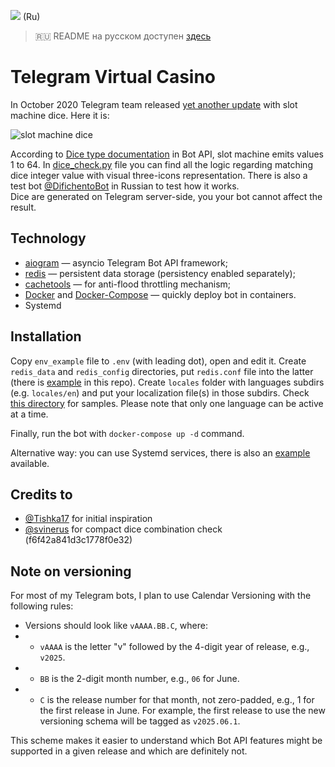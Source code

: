 [<img src="https://img.shields.io/badge/Telegram-%40DifichentoBot-blue">](https://t.me/DifichentoBot) (Ru)

> 🇷🇺 README на русском доступен [здесь](README.ru.md)

# Telegram Virtual Casino

In October 2020 Telegram team released [yet another update](https://telegram.org/blog/pinned-messages-locations-playlists) 
with slot machine dice. Here it is:

![slot machine dice](repo_images/slot_machine.png)

According to [Dice type documentation](https://core.telegram.org/bots/api#dice) in Bot API, slot machine 
emits values 1 to 64. In [dice_check.py](bot/dice_check.py) file you can find all the logic regarding 
matching dice integer value with visual three-icons representation. There is also a test bot [@DifichentoBot](https://t.me/difichentobot) 
in Russian to test how it works.  
Dice are generated on Telegram server-side, you your bot cannot affect the result.

## Technology

* [aiogram](https://github.com/aiogram/aiogram) — asyncio Telegram Bot API framework;
* [redis](https://redis.io) — persistent data storage (persistency enabled separately);
* [cachetools](https://cachetools.readthedocs.io/en/stable) — for anti-flood throttling mechanism;
* [Docker](https://www.docker.com) and [Docker-Compose](https://docs.docker.com/compose) — quickly deploy bot in containers.
* Systemd

## Installation

Copy `env_example` file to `.env` (with leading dot), open and edit it. Create `redis_data` and `redis_config` 
directories, put `redis.conf` file into the latter (there is [example](redis.example.conf) in this repo). 
Create `locales` folder with languages subdirs (e.g. `locales/en`) and put your localization file(s) in those subdirs. 
Check [this directory](bot/locales/example) for samples. Please note that only one language can be active at a time.

Finally, run the bot with `docker-compose up -d` command.

Alternative way: you can use Systemd services, there is also an [example](casino-bot.example.service) available.

## Credits to

* [@Tishka17](https://t.me/Tishka17) for initial inspiration
* [@svinerus](https://t.me/svinerus) for compact dice combination check (f6f42a841d3c1778f0e32)


## Note on versioning

For most of my Telegram bots, I plan to use Calendar Versioning with the following rules:

* Versions should look like `vAAAA.BB.C`, where:
* * `vAAAA` is the letter "v" followed by the 4-digit year of release, e.g., `v2025`.
* * `BB` is the 2-digit month number, e.g., `06` for June.
* * `C` is the release number for that month, not zero-padded, e.g., 1 for the first release in June.
For example, the first release to use the new versioning schema will be tagged as `v2025.06.1`.

This scheme makes it easier to understand which Bot API features might be supported in a given release and which are definitely not.